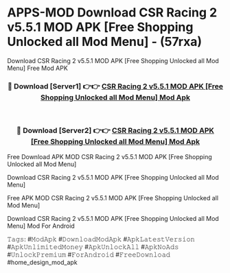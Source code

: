 # APPS-MOD Download CSR Racing 2 v5.5.1 MOD APK [Free Shopping Unlocked all Mod Menu] - (57rxa)
Download CSR Racing 2 v5.5.1 MOD APK [Free Shopping Unlocked all Mod Menu] Free Mod APK

<div align="center">
<h3>🔴 Download [Server1] 👉👉 <a href="https://apk-comot.site?title=CSR_Racing_2_v5.5.1_MOD_APK_[Free_Shopping_Unlocked_all_Mod_Menu]">CSR Racing 2 v5.5.1 MOD APK [Free Shopping Unlocked all Mod Menu] Mod Apk</a></h3><br>

<h3>🔴 Download [Server2] 👉👉 <a href="https://apk-comot.site?title=CSR_Racing_2_v5.5.1_MOD_APK_[Free_Shopping_Unlocked_all_Mod_Menu]">CSR Racing 2 v5.5.1 MOD APK [Free Shopping Unlocked all Mod Menu] Mod Apk</a></h3>
</div>


Free Download APK MOD CSR Racing 2 v5.5.1 MOD APK [Free Shopping Unlocked all Mod Menu]

Download CSR Racing 2 v5.5.1 MOD APK [Free Shopping Unlocked all Mod Menu] 

Free APK MOD CSR Racing 2 v5.5.1 MOD APK [Free Shopping Unlocked all Mod Menu] 

Download CSR Racing 2 v5.5.1 MOD APK [Free Shopping Unlocked all Mod Menu] Mod For Android

𝚃𝚊𝚐𝚜: #𝙼𝚘𝚍𝙰𝚙𝚔 #𝙳𝚘𝚠𝚗𝚕𝚘𝚊𝚍𝙼𝚘𝚍𝙰𝚙𝚔 #𝙰𝚙𝚔𝙻𝚊𝚝𝚎𝚜𝚝𝚅𝚎𝚛𝚜𝚒𝚘𝚗 #𝙰𝚙𝚔𝚄𝚗𝚕𝚒𝚖𝚒𝚝𝚎𝚍𝙼𝚘𝚗𝚎𝚢 #𝙰𝚙𝚔𝚄𝚗𝚕𝚘𝚌𝚔𝙰𝚕𝚕 #𝙰𝚙𝚔𝙽𝚘𝙰𝚍𝚜 #𝚄𝚗𝚕𝚘𝚌𝚔𝙿𝚛𝚎𝚖𝚒𝚞𝚖 #𝙵𝚘𝚛𝙰𝚗𝚍𝚛𝚘𝚒𝚍 #𝙵𝚛𝚎𝚎𝙳𝚘𝚠𝚗𝚕𝚘𝚊𝚍 #home_design_mod_apk